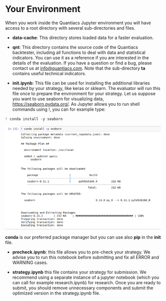 # Your Environment

When you work inside the Quantiacs Jupyter environment you will have access to a root directory with several sub-directories and files.

- **data-cache**: This directory stores loaded data for a faster evaluation.

- **qnt**: This directory contains the source code of the Quantiacs backtester, including all functions to deal with data and statistical indicators. You can use it as a reference if you are interested in the details of the evaluation. If you have a question or find a bug, please contact us at info@quantiacs.com. Note that the sub-directory **ta** contains useful technical indicators.

- **init.ipynb**: This file can be used for installing the additional libraries needed by your strategy, like keras or sklearn. The evaluator will run this file once to prepare the environment for your strategy. Let us suppose you want to use seaborn for visualizing data, https://seaborn.pydata.org/. As Jupyter allows you to run shell commands using !, you can for example type:

```python
! conda install -y seaborn
```

![seaborn](./pictures/seaborn.png)

**conda** is our preferred package manager but you can use also **pip** in the **init** file.

- **precheck.ipynb**: this file allows you to pre-check your strategy. We advise you to run this notebook before submitting and fix all ERROR and WARNING cases.

- **strategy.ipynb**  this file contains your strategy for submission. We recommend using a separate instance of a jupyter notebook (which you can call for example research.ipynb) for research. Once you are ready to submit, you should remove unnecessary components and submit the optimized version in the strategy.ipynb file.

